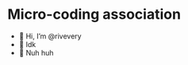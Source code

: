 # Micro-coding association

- 👋 Hi, I’m @rivevery
- 👀 Idk
- 🌱 Nuh huh

<!---
rivevery/rivevery is a ✨ special ✨ repository because its `README.md` (this file) appears on your GitHub profile.
You can click the Preview link to take a look at your changes.
--->
